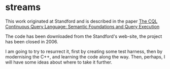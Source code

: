 # streams

This work originated at Standford and is described in the paper [The CQL Continuous Query Language: Semantic Foundations and Query Execution](http://ilpubs.stanford.edu:8090/758/1/2003-67.pdf)

The code has been downloaded from the Standford's web-site, the project has been closed in 2006.

I am going to try to resurrect it, first by creating some test harness, then by modernising the C++, and learning the code along the way. Then, perhaps, I will have some ideas about where to take it further.

